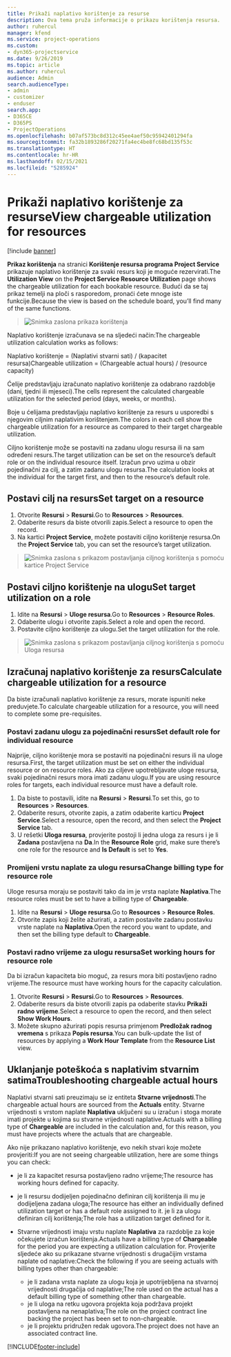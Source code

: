 ```yaml
---
title: Prikaži naplativo korištenje za resurse
description: Ova tema pruža informacije o prikazu korištenja resursa.
author: ruhercul
manager: kfend
ms.service: project-operations
ms.custom:
- dyn365-projectservice
ms.date: 9/26/2019
ms.topic: article
ms.author: ruhercul
audience: Admin
search.audienceType:
- admin
- customizer
- enduser
search.app:
- D365CE
- D365PS
- ProjectOperations
ms.openlocfilehash: b07af573bc8d312c45ee4aef50c95942401294fa
ms.sourcegitcommit: fa32b1893286f20271fa4ec4be8fc68bd135f53c
ms.translationtype: HT
ms.contentlocale: hr-HR
ms.lasthandoff: 02/15/2021
ms.locfileid: "5285924"
---
```

# <a name="view-chargeable-utilization-for-resources"></a><span data-ttu-id="fc816-103">Prikaži naplativo korištenje za resurse</span><span class="sxs-lookup"><span data-stu-id="fc816-103">View chargeable utilization for resources</span></span>

[!include [banner](../includes/psa-now-project-operations.md)]
 
<span data-ttu-id="fc816-104">**Prikaz korištenja** na stranici **Korištenje resursa programa Project Service** prikazuje naplativo korištenje za svaki resurs koji je moguće rezervirati.</span><span class="sxs-lookup"><span data-stu-id="fc816-104">The **Utilization View** on the **Project Service Resource Utilization** page shows the chargeable utilization for each bookable resource.</span></span> <span data-ttu-id="fc816-105">Budući da se taj prikaz temelji na ploči s rasporedom, pronaći ćete mnoge iste funkcije.</span><span class="sxs-lookup"><span data-stu-id="fc816-105">Because the view is based on the schedule board, you’ll find many of the same functions.</span></span>

> ![Snimka zaslona prikaza korištenja](media/FAQ-utilization-1.png)
 

<span data-ttu-id="fc816-107">Naplativo korištenje izračunava se na sljedeći način:</span><span class="sxs-lookup"><span data-stu-id="fc816-107">The chargeable utilization calculation works as follows:</span></span>

   <span data-ttu-id="fc816-108">Naplativo korištenje = (Naplativi stvarni sati) / (kapacitet resursa)</span><span class="sxs-lookup"><span data-stu-id="fc816-108">Chargeable utilization = (Chargeable actual hours) / (resource capacity)</span></span>

<span data-ttu-id="fc816-109">Ćelije predstavljaju izračunato naplativo korištenje za odabrano razdoblje (dani, tjedni ili mjeseci).</span><span class="sxs-lookup"><span data-stu-id="fc816-109">The cells represent the calculated chargeable utilization for the selected period (days, weeks, or months).</span></span>

<span data-ttu-id="fc816-110">Boje u ćelijama predstavljaju naplativo korištenje za resurs u usporedbi s njegovim ciljnim naplativim korištenjem.</span><span class="sxs-lookup"><span data-stu-id="fc816-110">The colors in each cell show the chargeable utilization for a resource as compared to their target chargeable utilization.</span></span> 

<span data-ttu-id="fc816-111">Ciljno korištenje može se postaviti na zadanu ulogu resursa ili na sam određeni resurs.</span><span class="sxs-lookup"><span data-stu-id="fc816-111">The target utilization can be set on the resource’s default role or on the individual resource itself.</span></span> <span data-ttu-id="fc816-112">Izračun prvo uzima u obzir pojedinačni za cilj, a zatim zadanu ulogu resursa.</span><span class="sxs-lookup"><span data-stu-id="fc816-112">The calculation looks at the individual for the target first, and then to the resource’s default role.</span></span>

## <a name="set-target-on-a-resource"></a><span data-ttu-id="fc816-113">Postavi cilj na resurs</span><span class="sxs-lookup"><span data-stu-id="fc816-113">Set target on a resource</span></span>

1. <span data-ttu-id="fc816-114">Otvorite **Resursi** \> **Resursi**.</span><span class="sxs-lookup"><span data-stu-id="fc816-114">Go to **Resources** \> **Resources**.</span></span> 
2. <span data-ttu-id="fc816-115">Odaberite resurs da biste otvorili zapis.</span><span class="sxs-lookup"><span data-stu-id="fc816-115">Select a resource to open the record.</span></span> 
3. <span data-ttu-id="fc816-116">Na kartici **Project Service**, možete postaviti ciljno korištenje resursa.</span><span class="sxs-lookup"><span data-stu-id="fc816-116">On the **Project Service** tab, you can set the resource’s target utilization.</span></span>

> ![Snimka zaslona s prikazom postavljanja ciljnog korištenja s pomoću kartice Project Service](media/FAQ-utilization-2.png)
 
## <a name="set-target-utilization-on-a-role"></a><span data-ttu-id="fc816-118">Postavi ciljno korištenje na ulogu</span><span class="sxs-lookup"><span data-stu-id="fc816-118">Set target utilization on a role</span></span>

1. <span data-ttu-id="fc816-119">Idite na **Resursi** \> **Uloge resursa**.</span><span class="sxs-lookup"><span data-stu-id="fc816-119">Go to **Resources** \> **Resource Roles**.</span></span> 
2. <span data-ttu-id="fc816-120">Odaberite ulogu i otvorite zapis.</span><span class="sxs-lookup"><span data-stu-id="fc816-120">Select a role and open the record.</span></span> 
3. <span data-ttu-id="fc816-121">Postavite ciljno korištenje za ulogu.</span><span class="sxs-lookup"><span data-stu-id="fc816-121">Set the target utilization for the role.</span></span>

> ![Snimka zaslona s prikazom postavljanja ciljnog korištenja s pomoću Uloga resursa](media/FAQ-utilization-3.png)
 
## <a name="calculate-chargeable-utilization-for-a-resource"></a><span data-ttu-id="fc816-123">Izračunaj naplativo korištenje za resurs</span><span class="sxs-lookup"><span data-stu-id="fc816-123">Calculate chargeable utilization for a resource</span></span>

<span data-ttu-id="fc816-124">Da biste izračunali naplativo korištenje za resurs, morate ispuniti neke preduvjete.</span><span class="sxs-lookup"><span data-stu-id="fc816-124">To calculate chargeable utilization for a resource, you will need to complete some pre-requisites.</span></span> 

### <a name="set-default-role-for-individual-resource"></a><span data-ttu-id="fc816-125">Postavi zadanu ulogu za pojedinačni resurs</span><span class="sxs-lookup"><span data-stu-id="fc816-125">Set default role for individual resource</span></span>

<span data-ttu-id="fc816-126">Najprije, ciljno korištenje mora se postaviti na pojedinačni resurs ili na uloge resursa.</span><span class="sxs-lookup"><span data-stu-id="fc816-126">First, the target utilization must be set on either the individual resource or on resource roles.</span></span> <span data-ttu-id="fc816-127">Ako za ciljeve upotrebljavate uloge resursa, svaki pojedinačni resurs mora imati zadanu ulogu.</span><span class="sxs-lookup"><span data-stu-id="fc816-127">If you are using resource roles for targets, each individual resource must have a default role.</span></span> 

1. <span data-ttu-id="fc816-128">Da biste to postavili, idite na **Resursi** \> **Resursi**.</span><span class="sxs-lookup"><span data-stu-id="fc816-128">To set this, go to **Resources** \> **Resources**.</span></span> 
2. <span data-ttu-id="fc816-129">Odaberite resurs, otvorite zapis, a zatim odaberite karticu **Project Service**.</span><span class="sxs-lookup"><span data-stu-id="fc816-129">Select a resource, open the record, and then select the **Project Service** tab.</span></span> 
3. <span data-ttu-id="fc816-130">U rešetki **Uloga resursa**, provjerite postoji li jedna uloga za resurs i je li **Zadana** postavljena na **Da**.</span><span class="sxs-lookup"><span data-stu-id="fc816-130">In the **Resource Role** grid, make sure there’s one role for the resource and **Is Default** is set to **Yes**.</span></span>
 
### <a name="change-billing-type-for-resource-role"></a><span data-ttu-id="fc816-131">Promijeni vrstu naplate za ulogu resursa</span><span class="sxs-lookup"><span data-stu-id="fc816-131">Change billing type for resource role</span></span>

<span data-ttu-id="fc816-132">Uloge resursa moraju se postaviti tako da im je vrsta naplate **Naplativa**.</span><span class="sxs-lookup"><span data-stu-id="fc816-132">The resource roles must be set to have a billing type of **Chargeable**.</span></span> 

1. <span data-ttu-id="fc816-133">Idite na **Resursi** \> **Uloge resursa**.</span><span class="sxs-lookup"><span data-stu-id="fc816-133">Go to **Resources** \> **Resource Roles**.</span></span> 
2. <span data-ttu-id="fc816-134">Otvorite zapis koji želite ažurirati, a zatim postavite zadanu postavku vrste naplate na **Naplativa**.</span><span class="sxs-lookup"><span data-stu-id="fc816-134">Open the record you want to update, and then set the billing type default to **Chargeable**.</span></span>

### <a name="set-working-hours-for-resource-role"></a><span data-ttu-id="fc816-135">Postavi radno vrijeme za ulogu resursa</span><span class="sxs-lookup"><span data-stu-id="fc816-135">Set working hours for resource role</span></span>
 
<span data-ttu-id="fc816-136">Da bi izračun kapaciteta bio moguć, za resurs mora biti postavljeno radno vrijeme.</span><span class="sxs-lookup"><span data-stu-id="fc816-136">The resource must have working hours for the capacity calculation.</span></span> 

1. <span data-ttu-id="fc816-137">Otvorite **Resursi** \> **Resursi**.</span><span class="sxs-lookup"><span data-stu-id="fc816-137">Go to **Resources** \> **Resources**.</span></span> 
2. <span data-ttu-id="fc816-138">Odaberite resurs da biste otvorili zapis pa odaberite stavku **Prikaži radno vrijeme**.</span><span class="sxs-lookup"><span data-stu-id="fc816-138">Select a resource to open the record, and then select **Show Work Hours**.</span></span> 
3. <span data-ttu-id="fc816-139">Možete skupno ažurirati popis resursa primjenom **Predložak radnog vremena** s prikaza **Popis resursa**.</span><span class="sxs-lookup"><span data-stu-id="fc816-139">You can bulk-update the list of resources by applying a **Work Hour Template** from the **Resource List** view.</span></span>

## <a name="troubleshooting-chargeable-actual-hours"></a><span data-ttu-id="fc816-140">Uklanjanje poteškoća s naplativim stvarnim satima</span><span class="sxs-lookup"><span data-stu-id="fc816-140">Troubleshooting chargeable actual hours</span></span>

<span data-ttu-id="fc816-141">Naplativi stvarni sati preuzimaju se iz entiteta **Stvarne vrijednosti**.</span><span class="sxs-lookup"><span data-stu-id="fc816-141">The chargeable actual hours are sourced from the **Actuals** entity.</span></span> <span data-ttu-id="fc816-142">Stvarne vrijednosti s vrstom naplate **Naplativa** uključeni su u izračun i stoga morate imati projekte u kojima su stvarne vrijednosti naplative.</span><span class="sxs-lookup"><span data-stu-id="fc816-142">Actuals with a billing type of **Chargeable** are included in the calculation and, for this reason, you must have projects where the actuals that are chargeable.</span></span>

<span data-ttu-id="fc816-143">Ako nije prikazano naplativo korištenje, evo nekih stvari koje možete provjeriti:</span><span class="sxs-lookup"><span data-stu-id="fc816-143">If you are not seeing chargeable utilization, here are some things you can check:</span></span>

- <span data-ttu-id="fc816-144">je li za kapacitet resursa postavljeno radno vrijeme;</span><span class="sxs-lookup"><span data-stu-id="fc816-144">The resource has working hours defined for capacity.</span></span>
- <span data-ttu-id="fc816-145">je li resursu dodijeljen pojedinačno definiran cilj korištenja ili mu je dodijeljena zadana uloga;</span><span class="sxs-lookup"><span data-stu-id="fc816-145">The resource has either an individually defined utilization target or has a default role assigned to it.</span></span> <span data-ttu-id="fc816-146">je li za ulogu definiran cilj korištenja;</span><span class="sxs-lookup"><span data-stu-id="fc816-146">The role has a utilization target defined for it.</span></span>
- <span data-ttu-id="fc816-147">Stvarne vrijednosti imaju vrstu naplate **Naplativa** za razdoblje za koje očekujete izračun korištenja.</span><span class="sxs-lookup"><span data-stu-id="fc816-147">Actuals have a billing type of **Chargeable** for the period you are expecting a utilization calculation for.</span></span> <span data-ttu-id="fc816-148">Provjerite sljedeće ako su prikazane stvarne vrijednosti s drugačijim vrstama naplate od naplative:</span><span class="sxs-lookup"><span data-stu-id="fc816-148">Check the following if you are seeing actuals with billing types other than chargeable:</span></span>

  - <span data-ttu-id="fc816-149">je li zadana vrsta naplate za ulogu koja je upotrijebljena na stvarnoj vrijednosti drugačija od naplative;</span><span class="sxs-lookup"><span data-stu-id="fc816-149">The role used on the actual has a default billing type of something other than chargeable.</span></span>
  - <span data-ttu-id="fc816-150">je li uloga na retku ugovora projekta koja podržava projekt postavljena na nenaplativa;</span><span class="sxs-lookup"><span data-stu-id="fc816-150">The role on the project contract line backing the project has been set to non-chargeable.</span></span>
  - <span data-ttu-id="fc816-151">je li projektu pridružen redak ugovora.</span><span class="sxs-lookup"><span data-stu-id="fc816-151">The project does not have an associated contract line.</span></span>



[!INCLUDE[footer-include](../includes/footer-banner.md)]